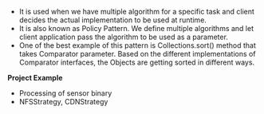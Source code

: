 - It is used when we have multiple algorithm for a specific task and client decides the actual implementation to be used at runtime.
- It is also known as Policy Pattern. We define multiple algorithms and let client application pass the algorithm to be used as a parameter. 
- One of the best example of this pattern is Collections.sort() method that takes Comparator parameter. Based on the different implementations of Comparator interfaces, the Objects are getting sorted in different ways.

**Project Example**
- Processing of sensor binary
- NFSStrategy, CDNStrategy
